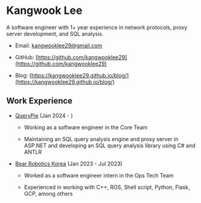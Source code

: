 # Kangwook Lee

A software engineer with 1+ year experience in network protocols, proxy server development, and SQL analysis.

- Email: [kangwooklee29@gmail.com](mailto:kangwooklee29@gmail.com)

- GitHub: [https://github.com/kangwooklee29](https://github.com/kangwooklee29)

- Blog: [https://kangwooklee29.github.io/blog/](https://kangwooklee29.github.io/blog/)

## Work Experience

- [QueryPie]([https://](https://www.querypie.com/)) (Jan 2024 - )

  - Working as a software engineer in the Core Team
 
  - Maintaining an SQL query analysis engine and proxy server in ASP.NET and developing an SQL query analysis library using C# and ANTLR

- [Bear Robotics Korea](https://kr.bearrobotics.ai/) (Jan 2023 - Jul 2023)

  - Worked as a software engineer intern in the Ops Tech Team
 
  - Experienced in working with C++, ROS, Shell script, Python, Flask, GCP, among others
 
